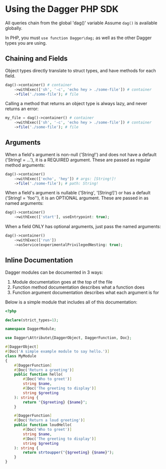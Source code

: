 # Using the Dagger PHP SDK

All queries chain from the global 'dag()' variable
Assume `dag()` is available globally.

In PHP, you must `use function Dagger\dag;` as well as the other Dagger types you are using.

## Chaining and Fields

Object types directly translate to struct types, and have methods for each field.

```php
dag()->container() # container
    ->withExec(['sh', '-c', 'echo hey > ./some-file']) # container
    ->file('./some-file'); # file
```

Calling a method that returns an object type is always lazy, and never returns
an error:

```php
my_file = dag()->container() # container
    ->withExec(['sh', '-c', 'echo hey > ./some-file']) # container
    ->file('./some-file'); # file
```

## Arguments

When a field's argument is non-null ('String!') and does not have a default
('String! = ...'), it is a REQUIRED argument. These are passed as regular
method arguments:

```php
dag()->container()
    ->withExec(['echo', 'hey']) # args: [String!]!
    ->file('./some-file'); # path: String!
```

When a field's argument is nullable ('String', '[String!]') or has a default
('String! = 'foo''), it is an OPTIONAL argument. These are passed in as named arguments:

```php
dag()->container()
    ->withExec(['start'], useEntrypoint: true);
```

When a field ONLY has optional arguments, just pass the named arguments:

```php
dag()->container()
    ->withExec(['run'])
    ->asService(experimentalPrivilegedNesting: true);
```

## Inline Documentation

Dagger modules can be documented in 3 ways:
1. Module documentation goes at the top of the file
2. Function method documentation describes what a function does
3. Function argument documentation describes what each argument is for

Below is a simple module that includes all of this documentation:

```php
<?php

declare(strict_types=1);

namespace DaggerModule;

use Dagger\Attribute\{DaggerObject, DaggerFunction, Doc};

#[DaggerObject]
#[Doc('A simple example module to say hello.')]
class MyModule
{
    #[DaggerFunction]
    #[Doc('Return a greeting')]
    public function hello(
        #[Doc('Who to greet')]
        string $name,
        #[Doc('The greeting to display')]
        string $greeting
    ): string {
        return "{$greeting} {$name}";
    }

    #[DaggerFunction]
    #[Doc('Return a loud greeting')]
    public function loudHello(
        #[Doc('Who to greet')]
        string $name,
        #[Doc('The greeting to display')]
        string $greeting
    ): string {
        return strtoupper("{$greeting} {$name}");
    }
}
```
